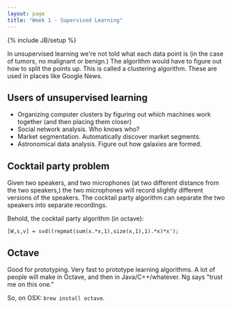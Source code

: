 ```yaml
---
layout: page
title: "Week 1 - Supervised Learning"
---
```

{% include JB/setup %}

In unsupervised learning we're not told what each data point is (in the case of
tumors, no malignant or benign.) The algorithm would have to figure out how to
split the points up. This is called a clustering algorithm. These are used in
places like Google News.

Users of unsupervised learning
------------------------------

 - Organizing computer clusters by figuring out which machines work together
   (and then placing them closer)
 - Social network analysis. Who knows who?
 - Market segmentation. Automatically discover market segments.
 - Astronomical data analysis. Figure out how galaxies are formed.

Cocktail party problem
----------------------

Given two speakers, and two microphones (at two different distance from the two
speakers,) the two microphones will record slightly different versions of the
speakers. The cocktail party algorithm can separate the two speakers into
separate recordings.

Behold, the cocktail party algorithm (in octave):

    [W,s,v] = svd((repmat(sum(x.*x,1),size(x,1),1).*x)*x');


Octave
------

Good for prototyping. Very fast to prototype learning algorithms. A lot of
people will make in Octave, and then in Java/C++/whatever. Ng says "trust me on
this one."

So, on OSX: `brew install octave`.
